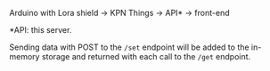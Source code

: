 Arduino with Lora shield -> KPN Things -> API* -> front-end

*API: this server.

Sending data with POST to the `/set` endpoint will be added to the in-memory storage and returned with each call to the `/get` endpoint.
